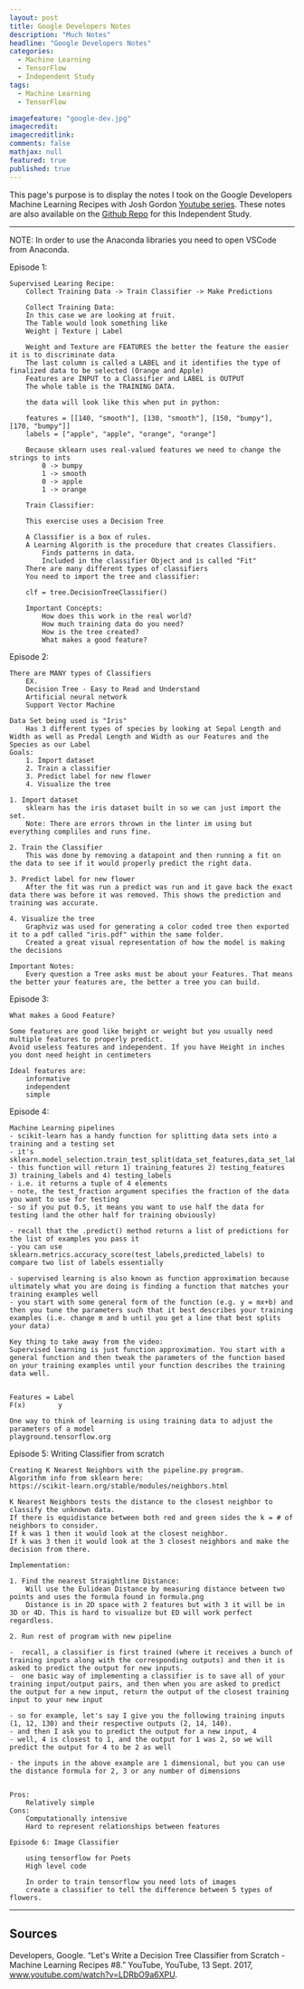 ```yaml
---
layout: post
title: Google Developers Notes
description: "Much Notes"
headline: "Google Developers Notes"
categories: 
  - Machine Learning
  - TensorFlow
  - Independent Study
tags: 
  - Machine Learning
  - TensorFlow

imagefeature: "google-dev.jpg"
imagecredit:
imagecreditlink:
comments: false
mathjax: null
featured: true
published: true
---
```


This page's purpose is to display the notes I took on the Google Developers Machine Learning Recipes with Josh Gordon [Youtube series](https://goo.gl/KewA03). These notes are also available on the [Github Repo](https://github.com/walshg3/CSIS-4800-MACHINE-LEARNING) for this Independent Study. 

___


NOTE: In order to use the Anaconda libraries you need to open VSCode from Anaconda. 

Episode 1:

    Supervised Learing Recipe:
        Collect Training Data -> Train Classifier -> Make Predictions

        Collect Training Data: 
        In this case we are looking at fruit. 
        The Table would look something like 
        Weight | Texture | Label 
        
        Weight and Texture are FEATURES the better the feature the easier it is to discriminate data 
        The last column is called a LABEL and it identifies the type of finalized data to be selected (Orange and Apple)
        Features are INPUT to a Classifier and LABEL is OUTPUT
        The whole table is the TRAINING DATA. 

        the data will look like this when put in python:

        features = [[140, "smooth"], [130, "smooth"], [150, "bumpy"], [170, "bumpy"]]
        labels = ["apple", "apple", "orange", "orange"]

        Because sklearn uses real-valued features we need to change the strings to ints
            0 -> bumpy
            1 -> smooth
            0 -> apple
            1 -> orange

        Train Classifier:

        This exercise uses a Decision Tree
        
        A Classifier is a box of rules. 
        A Learning Algorith is the procedure that creates Classifiers.
            Finds patterns in data. 
            Included in the classifier Object and is called "Fit"
        There are many different types of classifiers
        You need to import the tree and classifier:

        clf = tree.DecisionTreeClassifier()

        Important Concepts:
            How does this work in the real world?
            How much training data do you need?
            How is the tree created?
            What makes a good feature?

Episode 2:

    There are MANY types of Classifiers
        EX.
        Decision Tree - Easy to Read and Understand 
        Artificial neural network
        Support Vector Machine
        
    Data Set being used is "Iris" 
        Has 3 different types of species by looking at Sepal Length and Width as well as Predal Length and Width as our Features and the Species as our Label
    Goals: 
        1. Import dataset
        2. Train a classifier
        3. Predict label for new flower
        4. Visualize the tree  

    1. Import dataset
        sklearn has the iris dataset built in so we can just import the set. 
        Note: There are errors thrown in the linter im using but everything compliles and runs fine. 
    
    2. Train the Classifier
        This was done by removing a datapoint and then running a fit on the data to see if it would properly predict the right data. 

    3. Predict label for new flower 
        After the fit was run a predict was run and it gave back the exact data there was before it was removed. This shows the prediction and training was accurate. 

    4. Visualize the tree
        Graphviz was used for generating a color coded tree then exported it to a pdf called "iris.pdf" within the same folder. 
        Created a great visual representation of how the model is making the decisions

    Important Notes:
        Every question a Tree asks must be about your Features. That means the better your features are, the better a tree you can build. 
        

Episode 3:

    What makes a Good Feature?

    Some features are good like height or weight but you usually need multiple features to properly predict. 
    Avoid useless features and independent. If you have Height in inches you dont need height in centimeters

    Ideal features are:
        informative
        independent
        simple

Episode 4:

    Machine Learning pipelines
    - scikit-learn has a handy function for splitting data sets into a training and a testing set
    - it's sklearn.model_selection.train_test_split(data_set_features,data_set_labels,test_fraction)
    - this function will return 1) training_features 2) testing_features 3) training_labels and 4) testing_labels
    - i.e. it returns a tuple of 4 elements
    - note, the test_fraction argument specifies the fraction of the data you want to use for testing
    - so if you put 0.5, it means you want to use half the data for testing (and the other half for training obviously)

    - recall that the .predict() method returns a list of predictions for the list of examples you pass it
    - you can use sklearn.metrics.accuracy_score(test_labels,predicted_labels) to compare two list of labels essentially

    - supervised learning is also known as function approximation because ultimately what you are doing is finding a function that matches your training examples well
    - you start with some general form of the function (e.g. y = mx+b) and then you tune the parameters such that it best describes your training examples (i.e. change m and b until you get a line that best splits your data)

    Key thing to take away from the video:
    Supervised learning is just function approximation. You start with a general function and then tweak the parameters of the function based on your training examples until your function describes the training data well.﻿

        
    Features = Label    
    F(x)        y 

    One way to think of learning is using training data to adjust the parameters of a model
    playground.tensorflow.org

Episode 5:
    Writing Classifier from scratch

    Creating K Nearest Neighbors with the pipeline.py program.
    Algorithm info from sklearn here:
    https://scikit-learn.org/stable/modules/neighbors.html

    K Nearest Neighbors tests the distance to the closest neighbor to classify the unknown data.
    If there is equidistance between both red and green sides the k = # of neighbors to consider.
    If k was 1 then it would look at the closest neighbor.
    If k was 3 then it would look at the 3 closest neighbors and make the decision from there. 

    Implementation:

    1. Find the nearest Straightline Distance:
        Will use the Eulidean Distance by measuring distance between two points and uses the formula found in formula.png
        Distance is in 2D space with 2 features but with 3 it will be in 3D or 4D. This is hard to visualize but ED will work perfect regardless. 

    2. Run rest of program with new pipeline

    -  recall, a classifier is first trained (where it receives a bunch of training inputs along with the corresponding outputs) and then it is asked to predict the output for new inputs.
    -  one basic way of implementing a classifier is to save all of your training input/output pairs, and then when you are asked to predict the output for a new input, return the output of the closest training input to your new input

    - so for example, let's say I give you the following training inputs (1, 12, 130) and their respective outputs (2, 14, 140).
    - and then I ask you to predict the output for a new input, 4
    - well, 4 is closest to 1, and the output for 1 was 2, so we will predict the output for 4 to be 2 as well

    - the inputs in the above example are 1 dimensional, but you can use the distance formula for 2, 3 or any number of dimensions


    Pros: 
        Relatively simple
    Cons:
        Computationally intensive
        Hard to represent relationships between features

    Episode 6: Image Classifier

        using tensorflow for Poets
        High level code

        In order to train tensorflow you need lots of images
        create a classifier to tell the difference between 5 types of flowers.
        
___

## Sources

Developers, Google. “Let's Write a Decision Tree Classifier from Scratch - Machine Learning Recipes #8.” YouTube, YouTube, 13 Sept. 2017, www.youtube.com/watch?v=LDRbO9a6XPU.







    